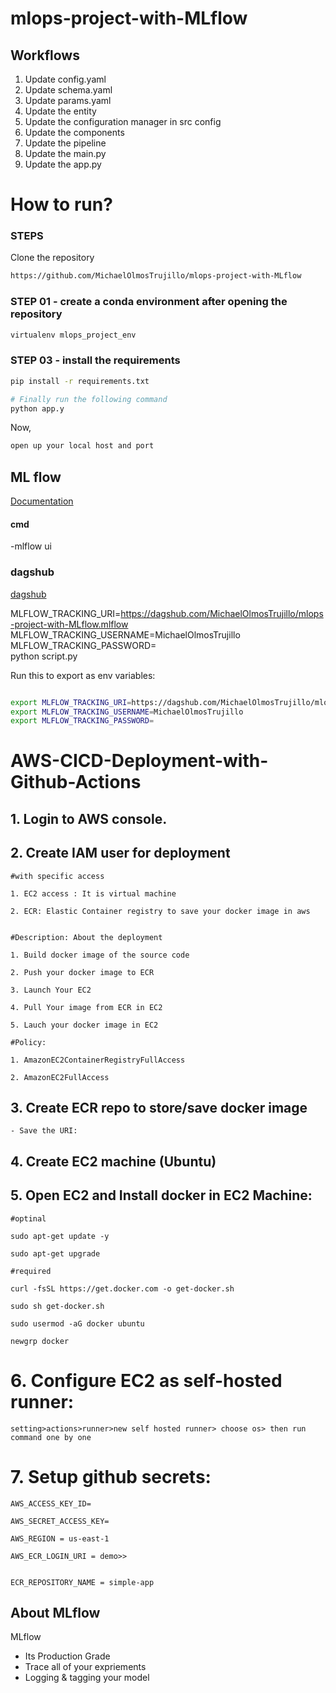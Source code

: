 # mlops-project-with-MLflow

## Workflows

1. Update config.yaml
2. Update schema.yaml
3. Update params.yaml
4. Update the entity
5. Update the configuration manager in src config
6. Update the components
7. Update the pipeline
8. Update the main.py
9. Update the app.py


# How to run?

### STEPS

Clone the repository

```bash
https://github.com/MichaelOlmosTrujillo/mlops-project-with-MLflow
```
### STEP 01 - create a conda environment after opening the repository

```bash
virtualenv mlops_project_env
```

### STEP 03 - install the requirements
```bash
pip install -r requirements.txt
```

```bash
# Finally run the following command
python app.y
```
Now, 
```bash
open up your local host and port
```


## ML flow

[Documentation](https://mlflow.org/docs/latest/index.html)

#### cmd
-mlflow ui

### dagshub
[dagshub](https://dagshub.com/)

MLFLOW_TRACKING_URI=https://dagshub.com/MichaelOlmosTrujillo/mlops-project-with-MLflow.mlflow \
MLFLOW_TRACKING_USERNAME=MichaelOlmosTrujillo \
MLFLOW_TRACKING_PASSWORD= \
python script.py

Run this to export as env variables:

```bash

export MLFLOW_TRACKING_URI=https://dagshub.com/MichaelOlmosTrujillo/mlops-project-with-MLflow.mlflow 
export MLFLOW_TRACKING_USERNAME=MichaelOlmosTrujillo
export MLFLOW_TRACKING_PASSWORD=
```



# AWS-CICD-Deployment-with-Github-Actions

## 1. Login to AWS console.

## 2. Create IAM user for deployment

	#with specific access

	1. EC2 access : It is virtual machine

	2. ECR: Elastic Container registry to save your docker image in aws


	#Description: About the deployment

	1. Build docker image of the source code

	2. Push your docker image to ECR

	3. Launch Your EC2 

	4. Pull Your image from ECR in EC2

	5. Lauch your docker image in EC2

	#Policy:

	1. AmazonEC2ContainerRegistryFullAccess

	2. AmazonEC2FullAccess

	
## 3. Create ECR repo to store/save docker image
    - Save the URI: 

	
## 4. Create EC2 machine (Ubuntu) 

## 5. Open EC2 and Install docker in EC2 Machine:
	
	
	#optinal

	sudo apt-get update -y

	sudo apt-get upgrade
	
	#required

	curl -fsSL https://get.docker.com -o get-docker.sh

	sudo sh get-docker.sh

	sudo usermod -aG docker ubuntu

	newgrp docker
	
# 6. Configure EC2 as self-hosted runner:
    setting>actions>runner>new self hosted runner> choose os> then run command one by one


# 7. Setup github secrets:

    AWS_ACCESS_KEY_ID=

    AWS_SECRET_ACCESS_KEY=

    AWS_REGION = us-east-1

    AWS_ECR_LOGIN_URI = demo>>  
    

    ECR_REPOSITORY_NAME = simple-app




## About MLflow 
MLflow

 - Its Production Grade
 - Trace all of your expriements
 - Logging & tagging your model



